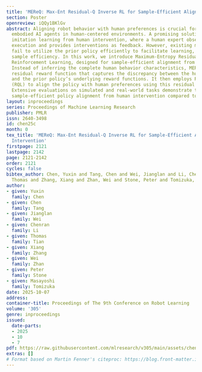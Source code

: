 ```yaml
---
title: 'MEReQ: Max-Ent Residual-Q Inverse RL for Sample-Efficient Alignment from Intervention'
section: Poster
openreview: iQQy1BKlGv
abstract: Aligning robot behavior with human preferences is crucial for deploying
  embodied AI agents in human-centered environments. A promising solution is interactive
  imitation learning from human intervention, where a human expert observes the policy’s
  execution and provides interventions as feedback. However, existing methods often
  fail to utilize the prior policy efficiently to facilitate learning, thus hindering
  sample efficiency. In this work, we introduce Maximum-Entropy Residual-Q Inverse
  Reinforcement Learning, designed for sample-efficient alignment from human intervention.
  Instead of inferring the complete human behavior characteristics, MEReQ infers a
  residual reward function that captures the discrepancy between the human expert’s
  and the prior policy’s underlying reward functions. It then employs Residual Q-Learning
  (RQL) to align the policy with human preferences using this residual reward function.
  Extensive evaluations on simulated and real-world tasks demonstrate that MEReQ achieves
  sample-efficient policy alignment from human intervention compared to other baselines.
layout: inproceedings
series: Proceedings of Machine Learning Research
publisher: PMLR
issn: 2640-3498
id: chen25c
month: 0
tex_title: 'MEReQ: Max-Ent Residual-Q Inverse RL for Sample-Efficient Alignment from
  Intervention'
firstpage: 2121
lastpage: 2142
page: 2121-2142
order: 2121
cycles: false
bibtex_author: Chen, Yuxin and Tang, Chen and Wei, Jianglan and Li, Chenran and Tian,
  Thomas and Zhang, Xiang and Zhan, Wei and Stone, Peter and Tomizuka, Masayoshi
author:
- given: Yuxin
  family: Chen
- given: Chen
  family: Tang
- given: Jianglan
  family: Wei
- given: Chenran
  family: Li
- given: Thomas
  family: Tian
- given: Xiang
  family: Zhang
- given: Wei
  family: Zhan
- given: Peter
  family: Stone
- given: Masayoshi
  family: Tomizuka
date: 2025-10-07
address:
container-title: Proceedings of The 9th Conference on Robot Learning
volume: '305'
genre: inproceedings
issued:
  date-parts:
  - 2025
  - 10
  - 7
pdf: https://raw.githubusercontent.com/mlresearch/v305/main/assets/chen25c/chen25c.pdf
extras: []
# Format based on Martin Fenner's citeproc: https://blog.front-matter.io/posts/citeproc-yaml-for-bibliographies/
---
```

